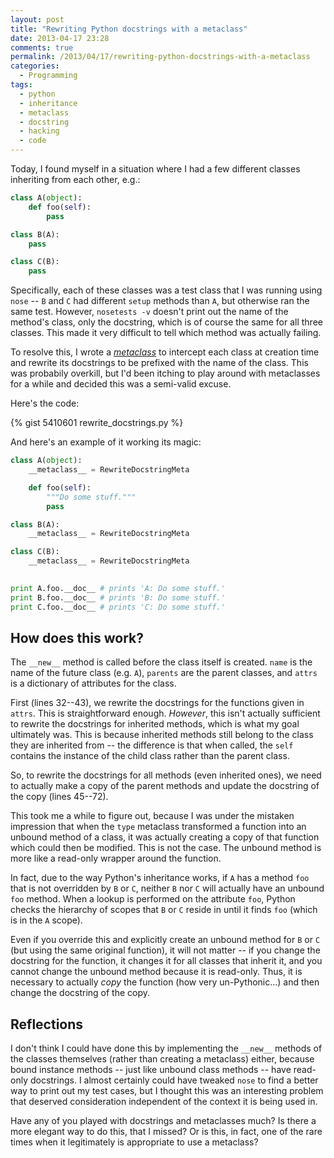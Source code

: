 ```yaml
---
layout: post
title: "Rewriting Python docstrings with a metaclass"
date: 2013-04-17 23:28
comments: true
permalink: /2013/04/17/rewriting-python-docstrings-with-a-metaclass
categories: 
  - Programming
tags:
  - python
  - inheritance
  - metaclass
  - docstring
  - hacking
  - code
---
```


Today, I found myself in a situation where I had a few different
classes inheriting from each other, e.g.:

```python Inheritance structure
class A(object):
    def foo(self):
	    pass

class B(A):
    pass

class C(B):
    pass
```

Specifically, each of these classes was a test class that I was
running using `nose` -- `B` and `C` had different `setup` methods than
`A`, but otherwise ran the same test. However, `nosetests -v` doesn't
print out the name of the method's class, only the docstring, which is
of course the same for all three classes. This made it very difficult
to tell which method was actually failing.

To resolve this, I wrote a
[*metaclass*](http://stackoverflow.com/questions/100003/what-is-a-metaclass-in-python)
to intercept each class at creation time and rewrite its docstrings to
be prefixed with the name of the class. This was probabily overkill,
but I'd been itching to play around with metaclasses for a while and
decided this was a semi-valid excuse.

<!-- more -->

Here's the code:

{% gist 5410601 rewrite_docstrings.py %}

And here's an example of it working its magic:

```python Magic docstring rewriting!
class A(object):
    __metaclass__ = RewriteDocstringMeta

    def foo(self):
        """Do some stuff."""
        pass

class B(A):
    __metaclass__ = RewriteDocstringMeta

class C(B):
    __metaclass__ = RewriteDocstringMeta
        

print A.foo.__doc__ # prints 'A: Do some stuff.'
print B.foo.__doc__ # prints 'B: Do some stuff.'
print C.foo.__doc__ # prints 'C: Do some stuff.'
```

## How does this work?

The `__new__` method is called before the class itself is
created. `name` is the name of the future class (e.g. `A`), `parents`
are the parent classes, and `attrs` is a dictionary of attributes for
the class.

First (lines 32--43), we rewrite the docstrings for the functions given
in `attrs`. This is straightforward enough.  *However*, this isn't
actually sufficient to rewrite the docstrings for inherited methods,
which is what my goal ultimately was. This is because inherited
methods still belong to the class they are inherited from -- the
difference is that when called, the `self` contains the instance of
the child class rather than the parent class.

So, to rewrite the docstrings for all methods (even inherited ones),
we need to actually make a copy of the parent methods and update the
docstring of the copy (lines 45--72).

This took me a while to figure out, because I was under the mistaken
impression that when the `type` metaclass transformed a function into
an unbound method of a class, it was actually creating a copy of that
function which could then be modified. This is not the case. The
unbound method is more like a read-only wrapper around the
function.

In fact, due to the way Python's inheritance works, if `A`
has a method `foo` that is not overridden by `B` or `C`, neither `B`
nor `C` will actually have an unbound `foo` method. When a lookup is
performed on the attribute `foo`, Python checks the hierarchy of
scopes that `B` or `C` reside in until it finds `foo` (which is in the
`A` scope).

Even if you override this and explicitly create an unbound method for
`B` or `C` (but using the same original function), it will not matter
-- if you change the docstring for the function, it changes it for all
classes that inherit it, and you cannot change the unbound method
because it is read-only. Thus, it is necessary to actually *copy* the
function (how very un-Pythonic...) and then change the docstring of
the copy.

## Reflections

I don't think I could have done this by implementing the `__new__`
methods of the classes themselves (rather than creating a metaclass)
either, because bound instance methods -- just like unbound class
methods -- have read-only docstrings. I almost certainly could have
tweaked `nose` to find a better way to print out my test cases, but I
thought this was an interesting problem that deserved consideration
independent of the context it is being used in.

Have any of you played with docstrings and metaclasses much? Is there
a more elegant way to do this, that I missed? Or is this, in fact, one
of the rare times when it legitimately is appropriate to use a
metaclass?
